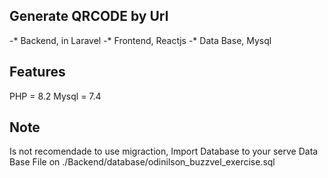 ## Generate QRCODE by Url
-* Backend, in Laravel
-* Frontend, Reactjs
-* Data Base, Mysql

## Features
PHP = 8.2
Mysql = 7.4

## Note
Is not recomendade to use migraction, Import Database to your serve
Data Base File on ./Backend/database/odinilson_buzzvel_exercise.sql